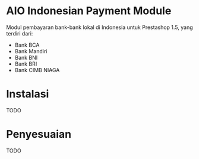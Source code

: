 # AIO Indonesian Payment Module #

Modul pembayaran bank-bank lokal di Indonesia untuk Prestashop 1.5, yang terdiri dari:
  * Bank BCA
  * Bank Mandiri
  * Bank BNI
  * Bank BRI
  * Bank CIMB NIAGA


# Instalasi #

TODO

# Penyesuaian #

TODO